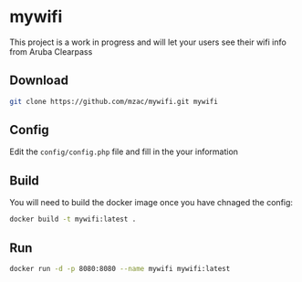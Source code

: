 # mywifi

This project is a work in progress and will let your users see their wifi info from Aruba Clearpass

## Download

```bash
git clone https://github.com/mzac/mywifi.git mywifi
```

## Config

Edit the `config/config.php` file and fill in the your information

## Build

You will need to build the docker image once you have chnaged the config:

```bash
docker build -t mywifi:latest .
```

## Run

```bash
docker run -d -p 8080:8080 --name mywifi mywifi:latest
```
